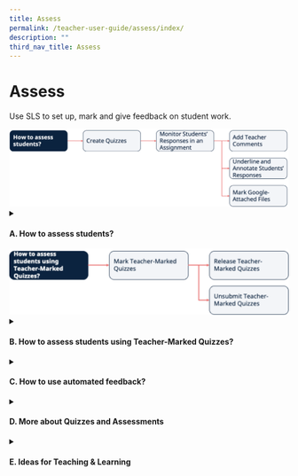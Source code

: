```yaml
---
title: Assess
permalink: /teacher-user-guide/assess/index/
description: ""
third_nav_title: Assess
---
```

<h1>Assess</h1>
<p>Use SLS to set up, mark and give feedback on student work.</p>

<img src="/images/2Teacher/Flow-Assess1.png">

<details>
 <summary><h4>A. How to assess students?</h4></summary>
 <ul>
    <li><a target="_blank" href="/teacher-user-guide/assess/create-quizzes/">(A1) Create Quizzes (New)</a></li>
    <li><a target="_blank" href="/teacher-user-guide/assess/monitor-students-responses-in-an-assignment/">(A2) Monitor Students' Responses in an Assignment</a></li>
    <li><a target="_blank" href="/teacher-user-guide/assess/add-teacher-comments/">(A3,1) Add Teacher Comments</a></li>
    <li><a target="_blank" href="/teacher-user-guide/assess/annotate-underline-students-responses/">(A3,2) Annotate (Underline) Students' Responses</a></li>
    <li><a target="_blank" href="/teacher-user-guide/assess/mark-google-attached-files/">(A3,3) Mark Google-Attached Files</a></li>
  </ul>
</details>

<img src="/images/2Teacher/Flow-Assess2.svg">

<details>
 <summary><h4>B. How to assess students using Teacher-Marked Quizzes?</h4></summary>
<ul>
    <li><a target="_blank" href="/teacher-user-guide/assess/mark-teacher-marked-quizzes/">(B1) Mark Teacher-Marked Quizzes</a></li>
    <li><a target="_blank" href="/teacher-user-guide/assess/release-teacher-marked-quizzes/">(B2,1) Release Teacher-Marked Quizzes</a></li>
    <li><a target="_blank" href="/teacher-user-guide/assess/unsubmit-teacher-marked-quizzes/">(B2,2) Unsubmit Teacher-Marked Quizzes</a></li>
  </ul>
</details>
<details>
 <summary><h4>C. How to use automated feedback?</h4></summary>
<ul>
    <li><a href="/teacher-user-guide/assess/add-mathematics-feedback-assistant/" target="_blank">(C1) Add Mathematics Feedback Assistant</a></li>
  </ul>
</details>
<details>
 <summary><h4>D. More about Quizzes and Assessments</h4></summary>
<ul>
    <li><a target="_blank" href="/teacher-user-guide/assess/view-assignments/">(D1,i) View Assignments</a></li>
    <li><a target="_blank" href="/teacher-user-guide/assess/edit-quizzes/">(D1,ii) Edit Quizzes (New)</a></li>
    <li><a target="_blank" href="/teacher-user-guide/assess/set-assignments-as-assessments/">(D1,iii) Set Assignments as Assessments</a></li>
    <li><a target="_blank" href="/teacher-user-guide/assess/add-and-view-passcodes/">(D1,iv) Add and View Passcodes</a></li>
    <li><a target="_blank" href="/teacher-user-guide/assess/view-students-notes/">(D1,v) View Students' Notes</a></li>
    <li><a target="_blank" href="/teacher-user-guide/assess/mark-assignments-as-complete-and-incomplete/">(D1,vi) Mark Assignments as Complete and Incomplete</a></li>
  </ul>
</details>
<details>
<summary><h4>E. Ideas for Teaching &amp; Learning</h4></summary>
<ul>
<li><a target="_blank" href="/teachers/sls-superhero-quiz/assign-past-exam-questions/">(E1,i) Assign Past Exam Questions</a></li>	
<li><a target="_blank" href="/teachers/sls-superhero-quiz/conduct-eassessments-in-class/">(E1,ii) Conduct e-Assessments in Class</a></li>
<li><a target="_blank" href="/files/Userguide/Downloadable%20Resources/using sls for dept review.pdf">(E1,iii) Using SLS for Department Teaching &amp; Learning Review</a></li>
</ul>
</details>